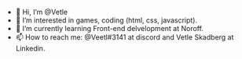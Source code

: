 - 👋 Hi, I’m @Vetle
- 👀 I’m interested in games, coding (html, css, javascript).
- 🌱 I’m currently learning Front-end delvelopment at Noroff.
- 📫 How to reach me: @Veetl#3141 at discord and Vetle Skadberg at Linkedin.
